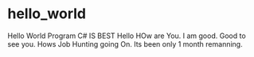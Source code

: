 # hello_world
Hello World Program
C# IS BEST
Hello HOw are You.
I am good.
Good to see you.
Hows Job Hunting going On.
Its been only 1 month remanning.
